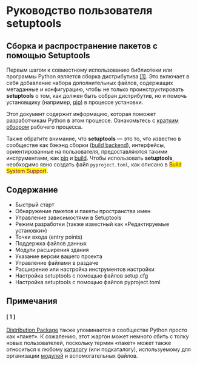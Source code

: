 # Руководство пользователя setuptools

## Сборка и распространение пакетов с помощью Setuptools

Первым шагом к совместному использованию библиотеки или программы Python является сборка дистрибутива [\[1\]](./#1). Это включает в себя добавление набора дополнительных файлов, содержащих метаданные и конфигурацию, чтобы не только проинструктировать **setuptools** о том, как должен быть собран дистрибутив, но и помочь установщику (например, [pip](https://pypi.org/project/pip)) в процессе установки.

Этот документ содержит информацию, которая поможет разработчикам Python в этом процессе. Ознакомьтесь с [кратким обзором](bystryi-start-setuptools.md) рабочего процесса.

Также обратите внимание, что **setuptools** — это то, что известно в сообществе как бэкэнд сборки ([build backend](https://peps.python.org/pep-0517/#terminology-and-goals)), интерфейсы, ориентированные на пользователя, предоставляются такими инструментами, как [pip](https://pypi.org/project/pip) и [build](https://pypi.org/project/build). Чтобы использовать **setuptools**, необходимо явно создать файл `pyproject.toml`, как описано в <mark style="color:purple;">Build System Support</mark>.

## Содержание

* Быстрый старт
* Обнаружение пакетов и пакеты пространства имен
* Управление зависимостями в Setuptools
* Режим разработки (также известный как «Редактируемые установки»)
* Точки входа (entry points)
* Поддержка файлов данных
* Модули расширения здания
* Указание версии вашего проекта
* Управление файлами в раздаче
* Расширение или настройка инструментов настройки
* Настройка setuptools с помощью файлов setup.cfg
* Настройка setuptools с помощью файлов pyproject.toml

## Примечания

#### \[ 1 ]&#x20;

[Distribution Package](https://packaging.python.org/en/latest/glossary/#term-Distribution-Package) также упоминается в сообществе Python просто как «пакет». К сожалению, этот жаргон может немного сбить с толку новых пользователей, поскольку термин «пакет» может также относиться к любому [каталогу](https://docs.python.org/3/glossary.html#term-package) (или подкаталогу), используемому для организации [модулей](https://docs.python.org/3/glossary.html#term-module) и вспомогательных файлов.
